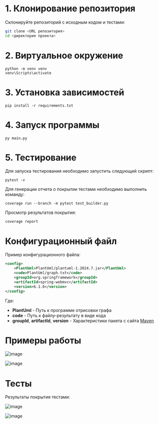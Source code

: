 # 1. Клонирование репозитория

Склонируйте репозиторий с исходным кодом и тестами:

```bash
git clone <URL репозитория>
cd <директория проекта>
```

# 2. Виртуальное окружение

```shell
python -m venv venv
venv\Scripts\activate
```

# 3. Установка зависимостей

```shell
pip install -r requirements.txt
```

# 4. Запуск программы

```shell
py main.py
```

# 5. Тестирование

Для запуска тестирования необходимо запустить следующий скрипт:

```shell
pytest -v
```

Для генерации отчета о покрытии тестами необходимо выполнить команду:

```shell
coverage run --branch -m pytest test_builder.py
```

Просмотр результатов покрытия:

```shell
coverage report
```

# Конфигурационный файл

Пример конфигурационного файла:

```xml
<config>
    <PlantUml>PlantUml/plantuml-1.2024.7.jar</PlantUml>
    <code>PlantUml/graph.txt</code>
    <groupId>org.springframework</groupId>
    <artifactId>spring-webmvc</artifactId>
    <version>6.1.6</version>
</config>
```

Где:

- **PlantUml** - Путь к программе отрисовки графа
- **code** - Путь к файлу-результату в виде кода
- **groupId**, **artifactId**, **version** - Характеристики пакета с сайта [Maven](https://mvnrepository.com/)

# Примеры работы

![image](https://github.com/user-attachments/assets/f2faea32-1d58-4dd0-b259-9aeca9f2f72c)

![image](https://github.com/user-attachments/assets/ebeb1bb7-4919-416b-9a2b-2b4b5fc059a1)

# Тесты

Результаты покрытия тестами:

![image](https://github.com/user-attachments/assets/7ae88fce-ed04-4512-a6e3-c13ea7485c45)

![image](https://github.com/user-attachments/assets/932f0cc0-1bab-4ddf-9e60-f4cf65f384f9)

